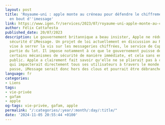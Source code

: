 ```yaml
---
layout: post
title: 'Royaume-uni : apple monte au créneau pour défendre le chiffrement de bout
  en bout d''imessage'
link: https://www.igen.fr/services/2023/07/royaume-uni-apple-monte-au-creneau-pour-defendre-le-chiffrement-de-bout-en-bout-dimessage-138397
author: Félix Cattafesta
published_date: 20/07/2023
description: Le gouvernement britannique a beau insister, Apple ne réduira pas la
  sécurité d'iMessage. Un projet de loi actuellement en discussion au Royaume-Uni
  vise à serrer la vis sur les messageries chiffrées, le service de Cupertino faisant
  partie du lot. Il impose notamment à ce que le gouvernement puisse demander à désactiver
  certains mécanismes de sécurité de manière immédiate, et cela sans en informer le
  public. Apple a clairement fait savoir qu'elle ne se plierait pas à cette réclamation
  qui impacterait directement tous ses utilisateurs à travers le monde. Si la loi
  passe, iMessage serait donc hors des clous et pourrait être débranché dans le pays.
language: fr
categories:
- Liens
tags:
- vie-privée
- gafam
- apple
og-tags: vie-privée, gafam, apple
permalink: "/:categories/:year/:month/:day/:title/"
date: '2024-11-05 20:55:44 +0100'
---
```

